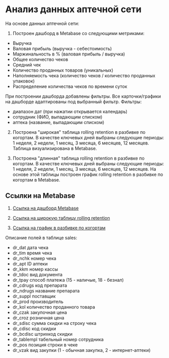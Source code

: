 # Анализ данных аптечной сети
На основе данных аптечной сети: 

1. Построен дашборд в Metabase со следующими метриками:
- Выручка
- Валовая прибыль (выручка - себестоимость)
- Маржинальность в % (валовая прибыль / выручка)
- Общее количество чеков
- Средний чек
- Количество проданных товаров (уникальных)
- Наполняемость чека (количество чеков / количество проданных упаковок)
- Распределение количества чеков по времени суток

При построении дашборда добавлены фильтры. Все карточки/графики на дашборде адаптированы под выбранный фильтр. 
Фильтры:
- диапазон дат (при нажатии открывается календарь)
- сотрудник (ФИО, выпадающим списком)
- аптека (название, выпадающим списком)

2. Построена "широкая" таблица rolling retention в разбивке по когортам. В качестве ключевых дней выбраны следующие периоды: 1 неделя, 2 недели, 1 месяц, 3 месяца, 6 месяцев, 12 месяцев. Таблица визуализирована в Metabase.

3. Построена "длинная" таблица rolling retention в разбивке по когортам. В качестве ключевых дней выбраны следующие периоды: 1 неделя, 2 недели, 1 месяц, 3 месяца, 6 месяцев, 12 месяцев. На основе этой таблицы построен график rolling retention в разбивке по когортам в Metabase.

## Ссылки на Metabase
1. [Ссылка на дашборд Metabase](https://metabase.simulative.ru/dashboard/1-dashbord-set-apte)

2. [Ссылка на широкую таблицу rolling retention](https://metabase.simulative.ru/question/46-rolling-retention)

3. [Ссылка на график в разбивке по когортам](https://metabase.simulative.ru/question/47-grafik-rolling-retention-s-razbivkoj-po-kogortam)

Описание полей в таблице sales:

- dr_dat дата чека
- dr_tim время чека
- dr_nchk номер чека
- dr_apt ID аптеки
- dr_kkm номер кассы
- dr_tdoc вид документа
- dr_tpay способ платежа (15 - наличые, 18 - безнал)
- dr_cdrugs код препарата
- dr_ndrugs название препарата
- dr_suppl поставщик
- dr_prod производитель
- dr_kol количество проданного товара
- dr_czak закупочная цена
- dr_croz розничная цена
- dr_sdisc сумма скидки на строку чека
- dr_cdisc код скидки
- dr_bcdisc штрихкод скидки
- dr_tablempl табельный номер сотрудника
- dr_pos позиция строки в чеке
- dr_vzak вид закупки (1 - обычная закупка, 2 - интернет-аптеки)
